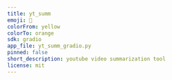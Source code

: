 ```yaml
---
title: yt_summ
emoji: 🤗
colorFrom: yellow
colorTo: orange
sdk: gradio
app_file: yt_summ_gradio.py
pinned: false
short_description: youtube video summarization tool
license: mit
---
```

